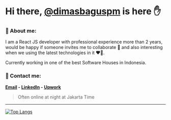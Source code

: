 Hi there, [@dimasbaguspm](https://github.com/dimasbaguspm) is here ✋
=

### 🤗 About me:
I am a React JS developer with professional experience more than 2 years, would be happy if someone invites me to collaborate 👀 and also interesting when we using the latest technologies in it ❤️‍🔥.

Currently working in one of the best Software Houses in Indonesia.

### 🤝 Contact me:
**[Email](mailto:dimasbagus.pm@gmail.com) - [LinkedIn](https://www.linkedin.com/in/dimasbaguspm/?_l=en_US) - [Upwork](https://www.upwork.com/freelancers/~014d420038e64a64a6)**

> Often online at night at Jakarta Time

---

[![Top Langs](https://github-readme-stats.vercel.app/api/top-langs/?username=dimasbaguspm&layout=compact&theme=dracula)](https://github.com/dimasbaguspm)
